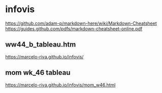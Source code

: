# infovis

https://github.com/adam-p/markdown-here/wiki/Markdown-Cheatsheet
https://guides.github.com/pdfs/markdown-cheatsheet-online.pdf

## ww44_b_tableau.htm
https://marcelo-riva.github.io/infovis/

## mom wk_46 tableau
https://marcelo-riva.github.io/infovis/mom_w46.html
